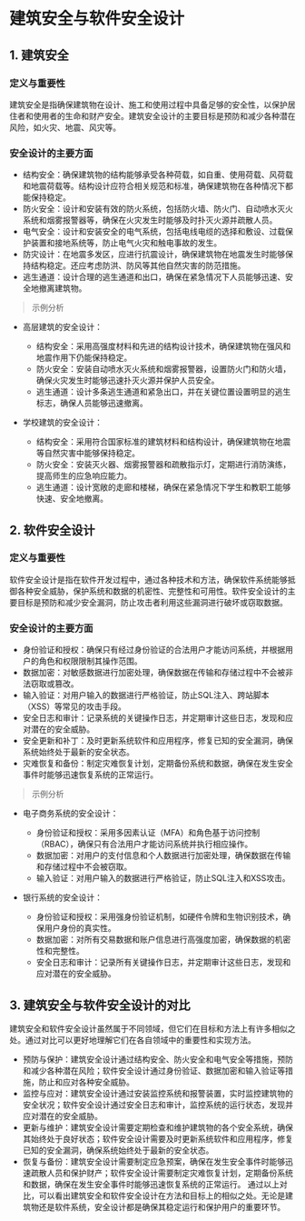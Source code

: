 # 建筑安全与软件安全设计
## 1. 建筑安全

### 定义与重要性
建筑安全是指确保建筑物在设计、施工和使用过程中具备足够的安全性，以保护居住者和使用者的生命和财产安全。建筑安全设计的主要目标是预防和减少各种潜在风险，如火灾、地震、风灾等。

### 安全设计的主要方面
- 结构安全：确保建筑物的结构能够承受各种荷载，如自重、使用荷载、风荷载和地震荷载等。结构设计应符合相关规范和标准，确保建筑物在各种情况下都能保持稳定。
- 防火安全：设计和安装有效的防火系统，包括防火墙、防火门、自动喷水灭火系统和烟雾报警器等，确保在火灾发生时能够及时扑灭火源并疏散人员。
- 电气安全：设计和安装安全的电气系统，包括电线电缆的选择和敷设、过载保护装置和接地系统等，防止电气火灾和触电事故的发生。
- 防灾设计：在地震多发区，应进行抗震设计，确保建筑物在地震发生时能够保持结构稳定。还应考虑防洪、防风等其他自然灾害的防范措施。
- 逃生通道：设计合理的逃生通道和出口，确保在紧急情况下人员能够迅速、安全地撤离建筑物。

> 示例分析

- 高层建筑的安全设计：

  - 结构安全：采用高强度材料和先进的结构设计技术，确保建筑物在强风和地震作用下仍能保持稳定。
  - 防火安全：安装自动喷水灭火系统和烟雾报警器，设置防火门和防火墙，确保火灾发生时能够迅速扑灭火源并保护人员安全。
  - 逃生通道：设计多条逃生通道和紧急出口，并在关键位置设置明显的逃生标志，确保人员能够迅速撤离。

- 学校建筑的安全设计：

  - 结构安全：采用符合国家标准的建筑材料和结构设计，确保建筑物在地震等自然灾害中能够保持稳定。
  - 防火安全：安装灭火器、烟雾报警器和疏散指示灯，定期进行消防演练，提高师生的应急响应能力。
  - 逃生通道：设计宽敞的走廊和楼梯，确保在紧急情况下学生和教职工能够快速、安全地撤离。

## 2. 软件安全设计

### 定义与重要性
软件安全设计是指在软件开发过程中，通过各种技术和方法，确保软件系统能够抵御各种安全威胁，保护系统和数据的机密性、完整性和可用性。软件安全设计的主要目标是预防和减少安全漏洞，防止攻击者利用这些漏洞进行破坏或窃取数据。

### 安全设计的主要方面
- 身份验证和授权：确保只有经过身份验证的合法用户才能访问系统，并根据用户的角色和权限限制其操作范围。
- 数据加密：对敏感数据进行加密处理，确保数据在传输和存储过程中不会被非法窃取或篡改。
- 输入验证：对用户输入的数据进行严格验证，防止SQL注入、跨站脚本（XSS）等常见的攻击手段。
- 安全日志和审计：记录系统的关键操作日志，并定期审计这些日志，发现和应对潜在的安全威胁。
- 安全更新和补丁：及时更新系统软件和应用程序，修复已知的安全漏洞，确保系统始终处于最新的安全状态。
- 灾难恢复和备份：制定灾难恢复计划，定期备份系统和数据，确保在发生安全事件时能够迅速恢复系统的正常运行。

> 示例分析
- 电子商务系统的安全设计：

  - 身份验证和授权：采用多因素认证（MFA）和角色基于访问控制（RBAC），确保只有合法用户才能访问系统并执行相应操作。
  - 数据加密：对用户的支付信息和个人数据进行加密处理，确保数据在传输和存储过程中不会被窃取。
  - 输入验证：对用户输入的数据进行严格验证，防止SQL注入和XSS攻击。

- 银行系统的安全设计：

  - 身份验证和授权：采用强身份验证机制，如硬件令牌和生物识别技术，确保用户身份的真实性。
  - 数据加密：对所有交易数据和账户信息进行高强度加密，确保数据的机密性和完整性。
  - 安全日志和审计：记录所有关键操作日志，并定期审计这些日志，发现和应对潜在的安全威胁。

## 3. 建筑安全与软件安全设计的对比
建筑安全和软件安全设计虽然属于不同领域，但它们在目标和方法上有许多相似之处。通过对比可以更好地理解它们在各自领域中的重要性和实现方法。

- 预防与保护：建筑安全设计通过结构安全、防火安全和电气安全等措施，预防和减少各种潜在风险；软件安全设计通过身份验证、数据加密和输入验证等措施，防止和应对各种安全威胁。
- 监控与应对：建筑安全设计通过安装监控系统和报警装置，实时监控建筑物的安全状况；软件安全设计通过安全日志和审计，监控系统的运行状态，发现并应对潜在的安全威胁。
- 更新与维护：建筑安全设计需要定期检查和维护建筑物的各个安全系统，确保其始终处于良好状态；软件安全设计需要及时更新系统软件和应用程序，修复已知的安全漏洞，确保系统始终处于最新的安全状态。
- 恢复与备份：建筑安全设计需要制定应急预案，确保在发生安全事件时能够迅速疏散人员和保护财产；软件安全设计需要制定灾难恢复计划，定期备份系统和数据，确保在发生安全事件时能够迅速恢复系统的正常运行。
通过以上对比，可以看出建筑安全和软件安全设计在方法和目标上的相似之处。无论是建筑物还是软件系统，安全设计都是确保其稳定运行和保护用户的重要环节。
